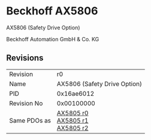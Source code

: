# Beckhoff AX5806

AX5806 (Safety Drive Option)

Beckhoff Automation GmbH & Co. KG



## Revisions
<table>
<tr >
<td>Revision</td>
<td><div class="foo">r0</div></td>
</tr>
<tr >
<td>Name</td>
<td><div class="foo">AX5806 (Safety Drive Option)</div></td>
</tr>
<tr >
<td>PID</td>
<td><div class="foo">0x16ae6012</div></td>
</tr>
<tr >
<td>Revision No</td>
<td>0x00100000</td>
</tr>
<tr >
<td>Same PDOs as</td>
<td><a href="AX5805">AX5805 r0</a><br/><a href="AX5805">AX5805 r1</a><br/><a href="AX5805">AX5805 r2</a></td>
</tr>
</table>
